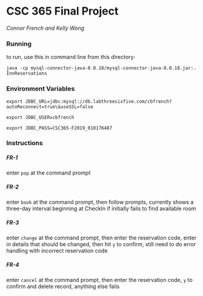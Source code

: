 # CSC 365 Final Project
*Connor French and Kelly Wong*

### Running
to run, use this in command line from this directory:

`java -cp mysql-connector-java-8.0.18/mysql-connector-java-8.0.18.jar:. InnReservations`

### Environment Variables
`export JDBC_URL=jdbc:mysql://db.labthreesixfive.com/cbfrench?autoReconnect=true\&useSSL=false`

`export JDBC_USER=cbfrench`

`export JDBC_PASS=CSC365-F2019_010176487`
### Instructions
##### FR-1
enter `pop` at the command prompt
##### FR-2
enter `book` at the command prompt, then follow prompts, currently shows a three-day interval beginning at CheckIn if initially fails to find available room
##### FR-3
enter `change` at the command prompt, then enter the reservation code, enter in details that should be changed, then hit `y` to confirm, still need to do error handling with incorrect reservation code
##### FR-4
enter `cancel` at the command prompt, then enter the reservation code, `y` to confirm and delete record, anything else fails


